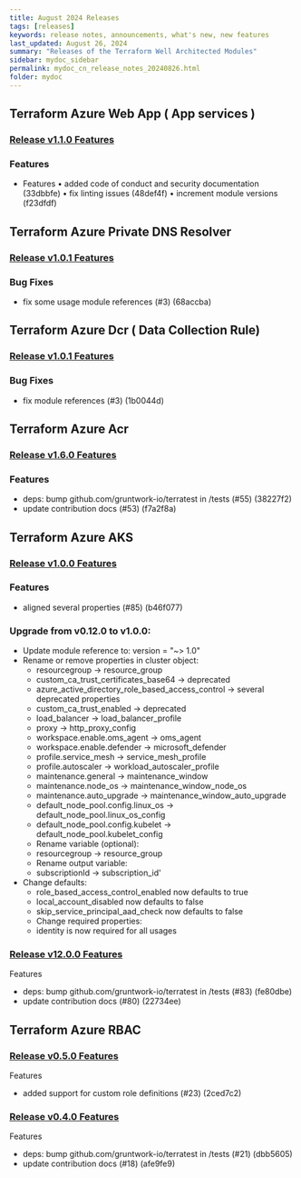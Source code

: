 ```yaml
---
title: August 2024 Releases 
tags: [releases]
keywords: release notes, announcements, what's new, new features
last_updated: August 26, 2024
summary: "Releases of the Terraform Well Architected Modules"
sidebar: mydoc_sidebar
permalink: mydoc_cn_release_notes_20240826.html
folder: mydoc
---
```


## Terraform Azure Web App ( App services )

### [Release v1.1.0 Features](https://github.com/CloudNationHQ/terraform-azure-dnspr/releases/tag/v1.0.1) 
### Features
- Features
• added code of conduct and security documentation (33dbbfe)
• fix linting issues (48def4f)
• increment module versions (f23dfdf)

## Terraform Azure Private DNS Resolver

### [Release v1.0.1 Features](https://github.com/CloudNationHQ/terraform-azure-dnspr/releases/tag/v1.0.1) 
### Bug Fixes
- fix some usage module references (#3) (68accba)

## Terraform Azure Dcr ( Data Collection Rule)

### [Release v1.0.1 Features](https://github.com/CloudNationHQ/terraform-azure-dcr/releases/tag/v1.0.1) 
### Bug Fixes
- fix module references (#3) (1b0044d)

## Terraform Azure Acr

### [Release v1.6.0 Features](https://github.com/CloudNationHQ/terraform-azure-acr/releases/tag/v1.6.0) 
### Features

- deps: bump github.com/gruntwork-io/terratest in /tests (#55) (38227f2)
- update contribution docs (#53) (f7a2f8a)


## Terraform Azure AKS

### [Release v1.0.0 Features](https://github.com/CloudNationHQ/terraform-azure-aks/releases/tag/v1.0.0) 
### Features
- aligned several properties (#85) (b46f077)
### Upgrade from v0.12.0 to v1.0.0:

- Update module reference to: version = "~> 1.0"
- Rename or remove properties in cluster object:
    - resourcegroup -> resource_group
    - custom_ca_trust_certificates_base64 -> deprecated
    - azure_active_directory_role_based_access_control -> several deprecated properties
    - custom_ca_trust_enabled -> deprecated
    - load_balancer -> load_balancer_profile
    - proxy -> http_proxy_config
    - workspace.enable.oms_agent -> oms_agent
    - workspace.enable.defender -> microsoft_defender
    - profile.service_mesh -> service_mesh_profile
    - profile.autoscaler -> workload_autoscaler_profile
    - maintenance.general -> maintenance_window
    - maintenance.node_os -> maintenance_window_node_os
    - maintenance.auto_upgrade -> maintenance_window_auto_upgrade
    - default_node_pool.config.linux_os -> default_node_pool.linux_os_config
    - default_node_pool.config.kubelet -> default_node_pool.kubelet_config
    - Rename variable (optional):
    - resourcegroup -> resource_group
    - Rename output variable:
    - subscriptionId -> subscription_id'
- Change defaults:
    - role_based_access_control_enabled now defaults to true
    - local_account_disabled now defaults to false
    - skip_service_principal_aad_check now defaults to false
    - Change required properties:
    - identity is now required for all usages

### [Release v12.0.0 Features](https://github.com/CloudNationHQ/terraform-azure-aks/releases/tag/v0.12.0) 
Features
- deps: bump github.com/gruntwork-io/terratest in /tests (#83) (fe80dbe)
- update contribution docs (#80) (22734ee)

## Terraform Azure RBAC

### [Release v0.5.0 Features](https://github.com/CloudNationHQ/terraform-azure-rbac/releases/tag/v0.5.0) 
Features
- added support for custom role definitions (#23) (2ced7c2)

### [Release v0.4.0 Features](https://github.com/CloudNationHQ/terraform-azure-rbac/releases/tag/v0.4.0) 
Features
- deps: bump github.com/gruntwork-io/terratest in /tests (#21) (dbb5605)
- update contribution docs (#18) (afe9fe9)

